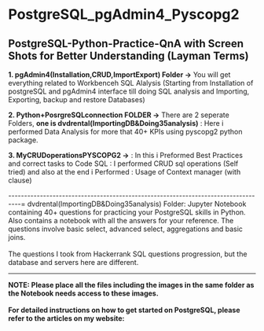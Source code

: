 # PostgreSQL_pgAdmin4_Pyscopg2
## PostgreSQL-Python-Practice-QnA with Screen Shots for Better Understanding (Layman Terms)

**1. pgAdmin4(Installation,CRUD,ImportExport)  Folder ->**
You will get everything related to Workbenceh SQL Alalysis (Starting from Installation of postgreSQL and pgAdmin4 interface till doing SQL analysis and Importing, Exporting, backup and restore Databases)

**2. Python+PosrgreSQLconnection  FOLDER ->**
There are 2 seperate Folders, **one is dvdrental(ImportingDB&Doing35analysis)** : Here i performed Data Analysis for more that 40+ KPIs using pyscopg2 python package.

**3. MyCRUDoperationsPYSCOPG2 ->** : In this i Preformed Best Practices and correct tasks to Code SQL : I performed CRUD sql operations (Self tried) and also at the end i Performed : Usage of Context manager (with clause)

----------------------------------------------------------------------------------=
dvdrental(ImportingDB&Doing35analysis) Folder:
Jupyter Notebook containing 40+ questions for practicing your PostgreSQL skills in Python. Also contains a notebook with all the answers for your reference. 
The questions involve basic select, advanced select, aggregations and basic joins.
<br>
<br>
The questions I took from Hackerrank SQL questions progression, but the database and servers here are different.  

--------------------------------------------------------------------------------------------------
**NOTE: Please place all the files including the images in the same folder as the Notebook needs access to these images.**
<br>
<br>
**For detailed instructions on how to get started on PostgreSQL, please refer to the articles on my website:**
